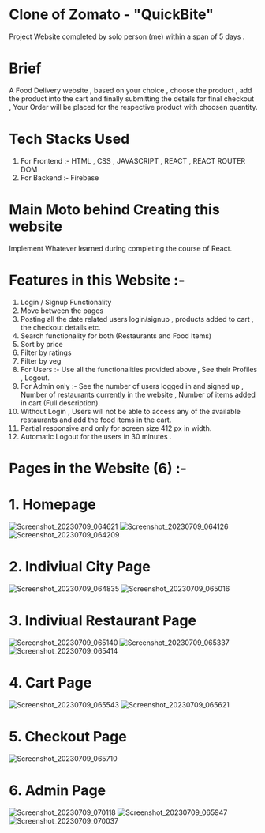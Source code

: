 # Clone of Zomato - "QuickBite"
Project Website completed by solo person (me) within a span of 5 days .
# Brief
A Food Delivery website , based on your choice , choose the product , add the product into the cart and finally submitting the details for final checkout , Your Order will be placed for the respective product with choosen quantity.
# Tech Stacks Used 
1. For Frontend :-
HTML ,
CSS ,
JAVASCRIPT ,
REACT ,
REACT ROUTER DOM
2. For Backend :-
Firebase
# Main Moto behind Creating this website
Implement Whatever learned during completing the course of React.
# Features in this Website :-
1. Login / Signup Functionality
2. Move between the pages
3. Posting all the date related users login/signup , products added to cart , the checkout details etc.
4. Search functionality for both (Restaurants and Food Items)
5. Sort by price
6. Filter by ratings
7. Filter by veg
8. For Users :- Use all the functionalities provided above , See their Profiles , Logout.
9. For Admin only :- See the number of users logged in and signed up , Number of restaurants currently in the website , Number of items added in cart (Full description).
10. Without Login , Users will not be able to access any of the available restaurants and add the food items in the cart.
11. Partial responsive and only for screen size 412 px in width.
12. Automatic Logout for the users in 30 minutes . 
# Pages in the Website (6) :-
# 1. Homepage
![Screenshot_20230709_064621](https://github.com/SakshamVerma2004/unique-code-1989/assets/123861787/f8de30ce-d62d-46cf-92ac-aa4c13af6298)
![Screenshot_20230709_064126](https://github.com/SakshamVerma2004/unique-code-1989/assets/123861787/0785b499-762d-4c71-aebe-a5ce1d86bc76)
![Screenshot_20230709_064209](https://github.com/SakshamVerma2004/unique-code-1989/assets/123861787/98c718f2-c6b4-4ad8-b3fa-67ab74a7d9b7)
# 2. Indiviual City Page
![Screenshot_20230709_064835](https://github.com/SakshamVerma2004/unique-code-1989/assets/123861787/6ef7a80b-ec4f-4f54-9344-f3ae7a4a1099)
![Screenshot_20230709_065016](https://github.com/SakshamVerma2004/unique-code-1989/assets/123861787/5911ee9d-cd67-4688-978b-ec5ac8b53741)
# 3. Indiviual Restaurant Page
![Screenshot_20230709_065140](https://github.com/SakshamVerma2004/unique-code-1989/assets/123861787/b66d1276-75b5-4418-baad-787a25ea7ec1)
![Screenshot_20230709_065337](https://github.com/SakshamVerma2004/unique-code-1989/assets/123861787/008ad558-95a0-4b8f-8369-da91de76ed2c)
![Screenshot_20230709_065414](https://github.com/SakshamVerma2004/unique-code-1989/assets/123861787/b919efbd-f571-4159-8256-fb4b81cb2002)
# 4. Cart Page
![Screenshot_20230709_065543](https://github.com/SakshamVerma2004/unique-code-1989/assets/123861787/32f6aa03-c5dc-4215-bb21-35b90a1fc8be)
![Screenshot_20230709_065621](https://github.com/SakshamVerma2004/unique-code-1989/assets/123861787/44f82bdd-93ba-42ed-bf5f-b90bda32ddd8)
# 5. Checkout Page
![Screenshot_20230709_065710](https://github.com/SakshamVerma2004/unique-code-1989/assets/123861787/a029e6f1-d4ff-4ae5-881c-8c8332efaa5c)
# 6. Admin Page
![Screenshot_20230709_070118](https://github.com/SakshamVerma2004/unique-code-1989/assets/123861787/0829bbc7-45a8-40ad-bdeb-bc6808844d07)
![Screenshot_20230709_065947](https://github.com/SakshamVerma2004/unique-code-1989/assets/123861787/8a3d0709-8306-44c8-817c-3f850bc4b1ca)
![Screenshot_20230709_070037](https://github.com/SakshamVerma2004/unique-code-1989/assets/123861787/cbe9ed8c-f249-4008-82a0-926df69b9b59)
